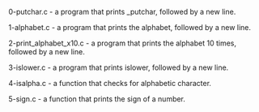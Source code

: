 0-putchar.c - a program that prints _putchar, followed by a new line.

1-alphabet.c - a program that prints the alphabet, followed by a new line.

2-print_alphabet_x10.c - a program that prints the alphabet 10 times, followed by a new line.

3-islower.c - a program that prints islower, followed by a new line.

4-isalpha.c -  a function that checks for alphabetic character.

5-sign.c -  a function that prints the sign of a number.